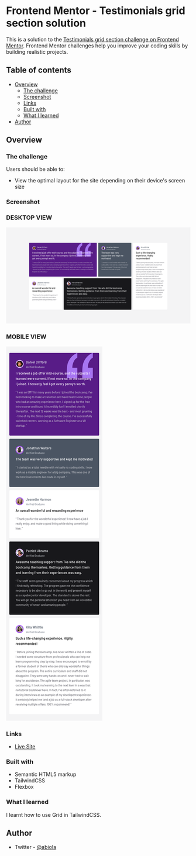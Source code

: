 # Frontend Mentor - Testimonials grid section solution

This is a solution to the [Testimonials grid section challenge on Frontend Mentor](https://www.frontendmentor.io/challenges/testimonials-grid-section-Nnw6J7Un7). Frontend Mentor challenges help you improve your coding skills by building realistic projects. 

## Table of contents

- [Overview](#overview)
  - [The challenge](#the-challenge)
  - [Screenshot](#screenshot)
  - [Links](#links)
  - [Built with](#built-with)
  - [What I learned](#what-i-learned)
- [Author](#author)

## Overview

### The challenge

Users should be able to:

- View the optimal layout for the site depending on their device's screen size

### Screenshot

<p align="center">
 <h3>DESKTOP VIEW</h3>
<img src="https://github.com/bheelz/Testimonials-Grid-Section/blob/main/design/Desktop.png">
</p>


<p align="center">
 <h3>MOBILE VIEW</h3>
<img src="https://github.com/bheelz/Testimonials-Grid-Section/blob/main/design/Mobile.png">
</p>

### Links

- [Live Site](https://bheelz.github.io/testimonialsGridSection/)

### Built with

- Semantic HTML5 markup
- TailwindCSS
- Flexbox

### What I learned

I learnt how to use Grid in TailwindCSS.

## Author

- Twitter - [@abioIa](https://www.twitter.com/abioIa)
